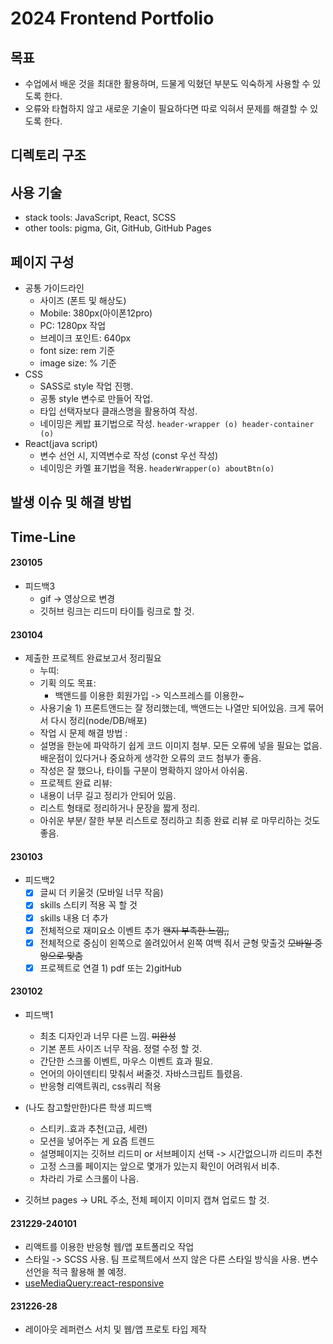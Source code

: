 # 2024 Frontend Portfolio

## 목표

- 수업에서 배운 것을 최대한 활용하며, 드물게 익혔던 부분도 익숙하게 사용할 수 있도록 한다.
- 오류와 타협하지 않고 새로운 기술이 필요하다면 따로 익혀서 문제를 해결할 수 있도록 한다.

## 디렉토리 구조

## 사용 기술

- stack tools: JavaScript, React, SCSS
- other tools: pigma, Git, GitHub, GitHub Pages

## 페이지 구성

- 공통 가이드라인
  - 사이즈 (폰트 및 해상도)
  - Mobile: 380px(아이폰12pro)
  - PC: 1280px 작업
  - 브레이크 포인트: 640px
  - font size: rem 기준
  - image size: % 기준
- CSS
  - SASS로 style 작업 진행.
  - 공통 style 변수로 만들어 작업.
  - 타입 선택자보다 클래스명을 활용하여 작성.
  - 네이밍은 케밥 표기법으로 작성.
    `header-wrapper (o) header-container (o)`
- React(java script)
  - 변수 선언 시, 지역변수로 작성 (const 우선 작성)
  - 네이밍은 카멜 표기법을 적용.
    `headerWrapper(o) aboutBtn(o)`

## 발생 이슈 및 해결 방법

## Time-Line

#### 230105

- 피드백3
  - gif -> 영상으로 변경
  - 깃허브 링크는 리드미 타이틀 링크로 할 것.

#### 230104

- 제출한 프로젝트 완료보고서 정리필요
  - 누띠:
  - 기획 의도 목표:
    - 백앤드를 이용한 회원가입 -> 익스프레스를 이용한~
  - 사용기술 1) 프론트앤드는 잘 정리했는데, 백앤드는 나열만 되어있음. 크게 묶어서 다시 정리(node/DB/배포)
  - 작업 시 문제 해결 방법 :
  - 설명을 한눈에 파악하기 쉽게 코드 이미지 첨부. 모든 오류에 넣을 필요는 없음. 배운점이 있다거나 중요하게 생각한 오류의 코드 첨부가 좋음.
  - 작성은 잘 했으나, 타이틀 구분이 명확하지 않아서 아쉬움.
  - 프로젝트 완료 리뷰:
  - 내용이 너무 길고 정리가 안되어 있음.
  - 리스트 형태로 정리하거나 문장을 짧게 정리.
  - 아쉬운 부분/ 잘한 부분 리스트로 정리하고 최종 완료 리뷰 로 마무리하는 것도 좋음.

#### 230103

- 피드백2
  - [x] 글씨 더 키울것 (모바일 너무 작음)
  - [x] skills 스티키 적용 꼭 할 것
  - [x] skills 내용 더 추가
  - [x] 전체적으로 재미요소 이벤트 추가 ~~왠지 부족한 느낌,,~~
  - [x] 전체적으로 중심이 왼쪽으로 쏠려있어서 왼쪽 여백 줘서 균형 맞출것 ~~모바일 중앙으로 맞춤~~
  - [x] 프로젝트로 연결 1) pdf 또는 2)gitHub

#### 230102

- 피드백1

  - 최초 디자인과 너무 다른 느낌. ~~미완성~~
  - 기본 폰트 사이즈 너무 작음. 정렬 수정 할 것.
  - 간단한 스크롤 이벤트, 마우스 이벤트 효과 필요.
  - 언어의 아이덴티티 맞춰서 써줄것. 자바스크립트 틀렸음.
  - 반응형 리액트쿼리, css쿼리 적용

- (나도 참고할만한)다른 학생 피드백

  - 스티키..효과 추천(고급, 세련)
  - 모션을 넣어주는 게 요즘 트렌드
  - 설명페이지는 깃허브 리드미 or 서브페이지 선택 -> 시간없으니까 리드미 추천
  - 고정 스크롤 페이지는 앞으로 몇개가 있는지 확인이 어려워서 비추.
  - 차라리 가로 스크롤이 나음.

- 깃허브 pages -> URL 주소, 전체 페이지 이미지 캡쳐 업로드 할 것.

#### 231229-240101

- 리액트를 이용한 반응형 웹/앱 포트폴리오 작업
- 스타일 -> SCSS 사용. 팀 프로젝트에서 쓰지 않은 다른 스타일 방식을 사용. 변수 선언을 적극 활용해 볼 예정.
- [useMediaQuery:react-responsive](https://www.npmjs.com/package/react-responsive)

#### 231226-28

- 레이아웃 레퍼런스 서치 및 웹/앱 프로토 타입 제작
